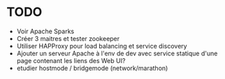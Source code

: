 # TODO

- Voir Apache Sparks
- Créer 3 maitres et tester zookeeper
- Utiliser HAPProxy pour load balancing et service discovery
- Ajouter un serveur Apache à l'env de dev avec service statique d'une 
page contenant les liens des Web UI?
- etudier hostmode / bridgemode (network/marathon)